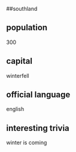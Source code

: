##southland
## population
300


## capital
winterfell

 
## official language
english

## interesting trivia
winter is coming


